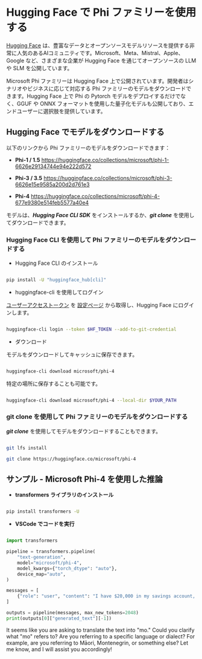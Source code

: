 <!--
CO_OP_TRANSLATOR_METADATA:
{
  "original_hash": "826ed5d9fb4212529764bf7526f1252c",
  "translation_date": "2025-04-04T11:51:15+00:00",
  "source_file": "md\\01.Introduction\\02\\01.HF.md",
  "language_code": "mo"
}
-->
# **Hugging Face で Phi ファミリーを使用する**

[Hugging Face](https://huggingface.co/) は、豊富なデータとオープンソースモデルリソースを提供する非常に人気のあるAIコミュニティです。Microsoft、Meta、Mistral、Apple、Google など、さまざまな企業が Hugging Face を通じてオープンソースの LLM や SLM を公開しています。

Microsoft Phi ファミリーは Hugging Face 上で公開されています。開発者はシナリオやビジネスに応じて対応する Phi ファミリーのモデルをダウンロードできます。Hugging Face 上で Phi の Pytorch モデルをデプロイするだけでなく、GGUF や ONNX フォーマットを使用した量子化モデルも公開しており、エンドユーザーに選択肢を提供しています。

## **Hugging Face でモデルをダウンロードする**

以下のリンクから Phi ファミリーのモデルをダウンロードできます：

-  **Phi-1 / 1.5** https://huggingface.co/collections/microsoft/phi-1-6626e29134744e94e222d572

-  **Phi-3 / 3.5** https://huggingface.co/collections/microsoft/phi-3-6626e15e9585a200d2d761e3

-  **Phi-4** https://huggingface.co/collections/microsoft/phi-4-677e9380e514feb5577a40e4

モデルは、***Hugging Face CLI SDK*** をインストールするか、***git clone*** を使用してダウンロードできます。

### **Hugging Face CLI を使用して Phi ファミリーのモデルをダウンロードする**

- Hugging Face CLI のインストール

```bash

pip install -U "huggingface_hub[cli]"

```

- huggingface-cli を使用してログイン

[ユーザーアクセストークン](https://huggingface.co/docs/hub/security-tokens) を [設定ページ](https://huggingface.co/settings/tokens) から取得し、Hugging Face にログインします。

```bash

huggingface-cli login --token $HF_TOKEN --add-to-git-credential

```

- ダウンロード

モデルをダウンロードしてキャッシュに保存できます。

```bash

huggingface-cli download microsoft/phi-4

```

特定の場所に保存することも可能です。

```bash

huggingface-cli download microsoft/phi-4 --local-dir $YOUR_PATH

```

### **git clone を使用して Phi ファミリーのモデルをダウンロードする**

***git clone*** を使用してモデルをダウンロードすることもできます。

```bash

git lfs install

git clone https://huggingface.co/microsoft/phi-4

```

## **サンプル - Microsoft Phi-4 を使用した推論**

- **transformers ライブラリのインストール**

```bash

pip install transformers -U

```

- **VSCode でコードを実行**

```python

import transformers

pipeline = transformers.pipeline(
    "text-generation",
    model="microsoft/phi-4",
    model_kwargs={"torch_dtype": "auto"},
    device_map="auto",
)

messages = [
    {"role": "user", "content": "I have $20,000 in my savings account, where I receive a 4% profit per year and payments twice a year. Can you please tell me how long it will take for me to become a millionaire? Also, can you please explain the math step by step as if you were explaining it to an uneducated person?"},
]

outputs = pipeline(messages, max_new_tokens=2048)
print(outputs[0]["generated_text"][-1])

```

It seems like you are asking to translate the text into "mo." Could you clarify what "mo" refers to? Are you referring to a specific language or dialect? For example, are you referring to Māori, Montenegrin, or something else? Let me know, and I will assist you accordingly!